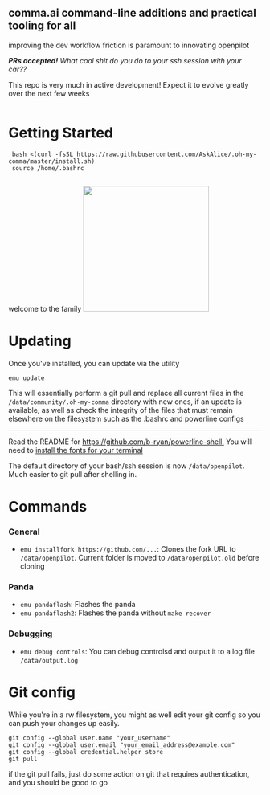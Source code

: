 ## comma.ai command-line additions and practical tooling for all

improving the dev workflow friction is paramount to innovating openpilot

***PRs accepted!** What cool shit do you do to your ssh session with your car??*

This repo is very much in active development! Expect it to evolve greatly over the next few weeks

<img src="https://emu.bz/xmf" alt="" />

# Getting Started

```
 bash <(curl -fsSL https://raw.githubusercontent.com/AskAlice/.oh-my-comma/master/install.sh)
 source /home/.bashrc
```

<img src="https://thumbs.gfycat.com/VapidRipeAquaticleech-size_restricted.gif" alt ="" />

welcome to the family
<img src="https://emu.bz/gay" alt="" height="250px" />

# Updating

Once you've installed, you can update via the utility

```
emu update
```

This will essentially perform a git pull and replace all current files in the `/data/community/.oh-my-comma` directory with new ones, if an update is available, as well as check the integrity of the files that must remain elsewhere on the filesystem such as the .bashrc and powerline configs

---
Read the README for <https://github.com/b-ryan/powerline-shell.> You will need to [install the fonts for your terminal](https://github.com/powerline/fonts)

The default directory of your bash/ssh session is now `/data/openpilot`. Much easier to git pull after shelling in.

# Commands

### General

- `emu installfork https://github.com/...`: Clones the fork URL to `/data/openpilot`. Current folder is moved to `/data/openpilot.old` before cloning

### Panda

- `emu pandaflash`: Flashes the panda
- `emu pandaflash2`: Flashes the panda without `make recover`

### Debugging

- `emu debug controls`: You can debug controlsd and output it to a log file `/data/output.log`

# Git config

While you're in a rw filesystem, you might as well edit your git config so you can push your changes up easily.

```
git config --global user.name "your_username"
git config --global user.email "your_email_address@example.com"
git config --global credential.helper store
git pull
```

if the git pull fails, just do some action on git that requires authentication, and you should be good to go
